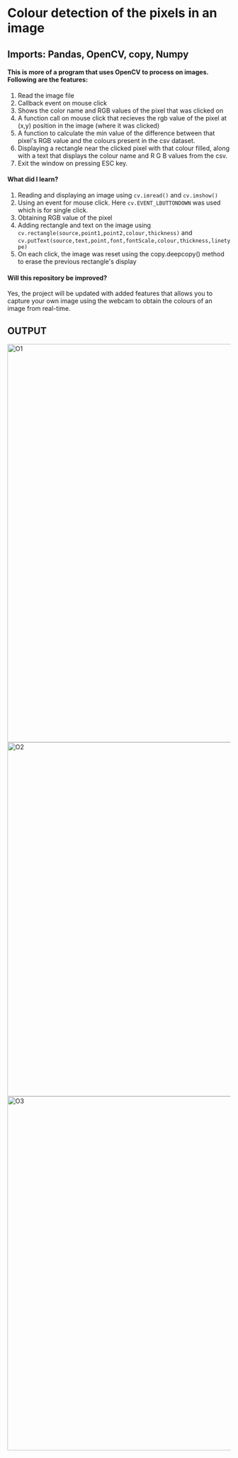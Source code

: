 # Colour detection of the pixels in an image

## Imports: Pandas, OpenCV, copy, Numpy

#### This is more of a program that uses OpenCV to process on images. Following are the features:
  1. Read the image file 
  2. Callback event on mouse click
  3. Shows the color name and RGB values of the pixel that was clicked on
  4. A function call on mouse click that recieves the rgb value of the pixel at (x,y) position in the image (where it was clicked)
  5. A function to calculate the min value of the difference between that pixel's RGB value and the colours present in the csv dataset.
  6. Displaying a rectangle near the clicked pixel with that colour filled, along with a text that displays the colour name and R G B values from the csv.
  7. Exit the window on pressing ESC key.

#### What did I learn?
  1. Reading and displaying an image using ``cv.imread()`` and ``cv.imshow()``
  2. Using an event for mouse click. Here ``cv.EVENT_LBUTTONDOWN`` was used which is for single click.
  3. Obtaining RGB value of the pixel 
  4. Adding rectangle and text on the image using ``cv.rectangle(source,point1,point2,colour,thickness)`` and ``cv.putText(source,text,point,font,fontScale,colour,thickness,linetype)``
  5. On each click, the image was reset using the copy.deepcopy() method to erase the previous rectangle's display

#### Will this repository be improved?
  Yes, the project will be updated with added features that allows you to capture your own image using the webcam to obtain the colours of an image from real-time.

## OUTPUT
<img width="900" alt="O1" src="https://user-images.githubusercontent.com/60001051/118470991-e1353b80-b724-11eb-9832-2d9c4c78a8fa.png">
<img width="800" alt="O2" src="https://user-images.githubusercontent.com/60001051/118471033-ec886700-b724-11eb-81e9-d199a4d9cd52.png">
<img width="800" alt="O3" src="https://user-images.githubusercontent.com/60001051/118471044-f01bee00-b724-11eb-8055-6350cf6a90c1.png">
